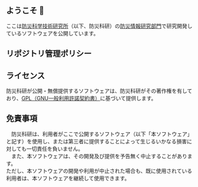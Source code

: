 ## ようこそ 👋
ここは[防災科学技術研究所](https://www.bosai.go.jp)（以下、防災科研）の[防災情報研究部門](https://risk.ecom-plat.jp/)で研究開発しているソフトウェアを公開しています。

## リポジトリ管理ポリシー

## ライセンス
防災科研が公開・無償提供するソフトウェアは、防災科研がその著作権を有しており、[GPL（GNU一般利用許諾契約書）](https://www.gnu.org/licenses/)に基づいて提供します。

## 免責事項
　防災科研は、利用者がここで公開するソフトウェア（以下「本ソフトウェア」と記す）を使用し、または第三者に提供することによって生じるいかなる損害に対しても一切責任を負いません。  
　また、本ソフトウェアは、その開発及び提供を予告無く中止することがあります。  
  ただし、本ソフトウェアの開発や利用が中止された場合も、既に使用されている利用者は、本ソフトウェアを継続して使用できます。
